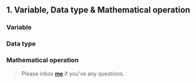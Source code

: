 ## 1. Variable, Data type & Mathematical operation


### Variable


### Data type


### Mathematical operation


> Please inbox **[me](https://www.facebook.com/shoriot)** if you've any questions.